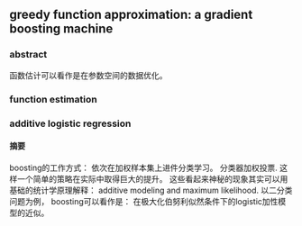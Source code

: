 ## greedy function approximation: a gradient boosting machine
### abstract
函数估计可以看作是在参数空间的数据优化。
### function estimation





### additive logistic regression
#### 摘要 
boosting的工作方式： 依次在加权样本集上进件分类学习。 分类器加权投票.  这样一个简单的策略在实际中取得巨大的提升。 这些看起来神秘的现象其实可以用基础的统计学原理解释： additive modeling and maximum likelihood.  以二分类问题为例， boosting可以看作是： 在极大化伯努利似然条件下的logistic加性模型的近似。
